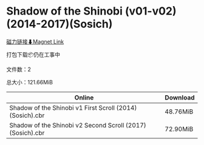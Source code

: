 # Shadow of the Shinobi (v01-v02)(2014-2017)(Sosich)

[磁力链接⬇Magnet Link](magnet:?xt=urn:btih:8ec824a4770bfc9a137a293a306598060f075d95&dn=Shadow%20of%20the%20Shinobi%20%28v01-v02%29%282014-2017%29%28Sosich%29)

打包下载📦仍在工事中

文件数：2

总大小：121.66MiB

Online | Download
--- | ---
Shadow of the Shinobi v1 First Scroll (2014) (Sosich).cbr | 48.76MiB
Shadow of the Shinobi v2 Second Scroll (2017) (Sosich).cbr | 72.90MiB